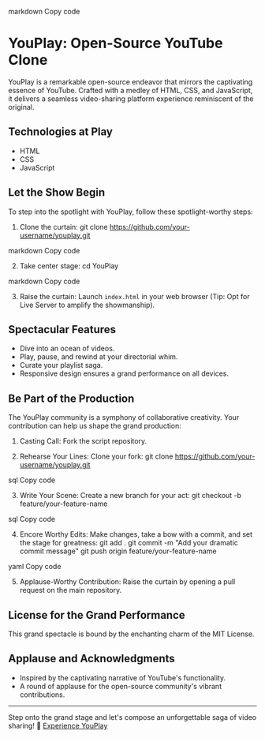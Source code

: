 markdown
Copy code
# YouPlay: Open-Source YouTube Clone

YouPlay is a remarkable open-source endeavor that mirrors the captivating essence of YouTube. Crafted with a medley of HTML, CSS, and JavaScript, it delivers a seamless video-sharing platform experience reminiscent of the original.

## Technologies at Play

- HTML
- CSS
- JavaScript

## Let the Show Begin

To step into the spotlight with YouPlay, follow these spotlight-worthy steps:

1. Clone the curtain:
git clone https://github.com/your-username/youplay.git

markdown
Copy code

2. Take center stage:
cd YouPlay

markdown
Copy code

3. Raise the curtain: Launch `index.html` in your web browser (Tip: Opt for Live Server to amplify the showmanship).

## Spectacular Features

- Dive into an ocean of videos.
- Play, pause, and rewind at your directorial whim.
- Curate your playlist saga.
- Responsive design ensures a grand performance on all devices.

## Be Part of the Production

The YouPlay community is a symphony of collaborative creativity. Your contribution can help us shape the grand production:

1. Casting Call: Fork the script repository.

2. Rehearse Your Lines: Clone your fork:
git clone https://github.com/your-username/youplay.git

sql
Copy code

3. Write Your Scene: Create a new branch for your act:
git checkout -b feature/your-feature-name

sql
Copy code

4. Encore Worthy Edits: Make changes, take a bow with a commit, and set the stage for greatness:
git add .
git commit -m "Add your dramatic commit message"
git push origin feature/your-feature-name

yaml
Copy code

5. Applause-Worthy Contribution: Raise the curtain by opening a pull request on the main repository.

## License for the Grand Performance

This grand spectacle is bound by the enchanting charm of the MIT License.

## Applause and Acknowledgments

- Inspired by the captivating narrative of YouTube's functionality.
- A round of applause for the open-source community's vibrant contributions.

---

Step onto the grand stage and let's compose an unforgettable saga of video sharing! 🎥 [Experience YouPlay](https://youplay-showcase.netlify.app/)
